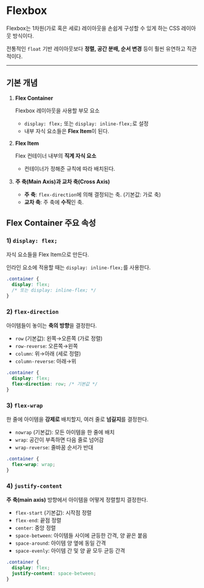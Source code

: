 # Flexbox

Flexbox는 1차원(가로 혹은 세로) 레이아웃을 손쉽게 구성할 수 있게 하는 CSS 레이아웃 방식이다.

전통적인 `float` 기반 레이아웃보다 **정렬, 공간 분배, 순서 변경** 등이 훨씬 유연하고 직관적이다.

---

## 기본 개념

1. **Flex Container**
    
    Flexbox 레이아웃을 사용할 부모 요소
    
    - `display: flex;` 또는 `display: inline-flex;`로 설정
    - 내부 자식 요소들은 **Flex Item**이 된다.
2. **Flex Item**
    
    Flex 컨테이너 내부의 **직계 자식 요소**
    
    - 컨테이너가 정해준 규칙에 따라 배치된다.
3. **주 축(Main Axis)과 교차 축(Cross Axis)**
    - **주 축**: `flex-direction`에 의해 결정되는 축. (기본값: 가로 축)
    - **교차 축**: 주 축에 **수직**인 축.

## Flex Container 주요 속성

### 1) `display: flex;`

자식 요소들을 Flex Item으로 만든다.

인라인 요소에 적용할 때는 `display: inline-flex;`를 사용한다.

```css
.container {
  display: flex;
  /* 또는 display: inline-flex; */
}
```

### 2) `flex-direction`

아이템들이 놓이는 **축의 방향**을 결정한다.

- `row` (기본값): 왼쪽→오른쪽 (가로 정렬)
- `row-reverse`: 오른쪽→왼쪽
- `column`: 위→아래 (세로 정렬)
- `column-reverse`: 아래→위

```css
.container {
  display: flex;
  flex-direction: row; /* 기본값 */
}
```

### 3) `flex-wrap`

한 줄에 아이템을 **강제로** 배치할지, 여러 줄로 **넘길지**를 결정한다.

- `nowrap` (기본값): 모든 아이템을 한 줄에 배치
- `wrap`: 공간이 부족하면 다음 줄로 넘어감
- `wrap-reverse`: 줄바꿈 순서가 반대

```css
.container {
  flex-wrap: wrap;
}
```

### 4) `justify-content`

**주 축(main axis)** 방향에서 아이템을 어떻게 정렬할지 결정한다.

- `flex-start` (기본값): 시작점 정렬
- `flex-end`: 끝점 정렬
- `center`: 중앙 정렬
- `space-between`: 아이템들 사이에 균등한 간격, 양 끝은 붙음
- `space-around`: 아이템 양 옆에 동일 간격
- `space-evenly`: 아이템 간 및 양 끝 모두 균등 간격

```css
.container {
  display: flex;
  justify-content: space-between;
}
```